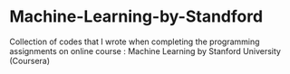 # Machine-Learning-by-Standford
Collection of codes that I wrote when completing the programming assignments on online course : Machine Learning by Stanford University (Coursera)
